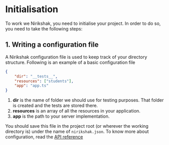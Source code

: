 # Initialisation

To work we Nirikshak, you need to initialise your project. In order to do so, you need to take the following steps:

## 1. Writing a configuration file

A Nirikshak configuration file is used to keep track of your directory structure. Following is an example of a basic configuration file

```json
{
    "dir": "__tests__",
    "resources": ["students"],
    "app": "app.ts"
}
```

1. **dir** is the name of folder we should use for testing purposes. That folder is created and the tests are stored there.
2. **resources** is an array of all the resources in your application.
3. **app** is the path to your server implementation.

You should save this file in the project root (or wherever the working directory is) under the name of `nirikshak.json`. To know more about configuration, read the [API reference](../packages/cli/docs/Configuration.md)
